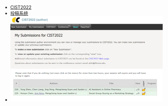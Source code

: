 - [CIST2022](https://sites.google.com/view/cist2022/home)
- [投稿系统](https://easychair.org/my/conference?a=28964842;conf=cist2022;track=282332)
- ![image.png](../assets/image_1655285224343_0.png)